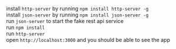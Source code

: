 install `http-server` by running `npm install http-server -g`  
install `json-server` by running `npm install json-server -g`  
run `json-server` to start the fake rest api service  
run `npm install`  
run `http-server`  
open `http://localhost:3000` and you should be able to see the app  

